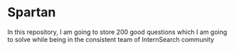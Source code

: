 # Spartan 

In this repository, I am going to store 200 good questions which I am going to solve while being in the consistent team of InternSearch community
